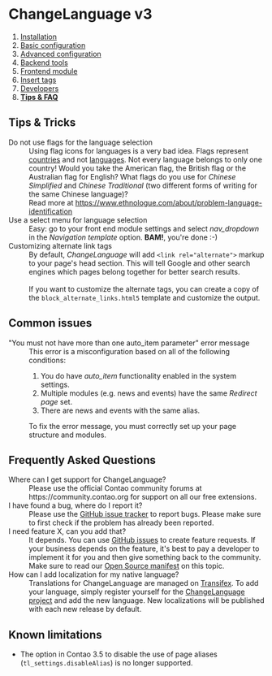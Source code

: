 # ChangeLanguage v3

1. [Installation](01-installation.md)
2. [Basic configuration](02-basics.md)
3. [Advanced configuration](03-advanced.md)
4. [Backend tools](04-backend.md)
5. [Frontend module](05-frontend-module.md)
6. [Insert tags](06-inserttags.md)
7. [Developers](07-developers.md)
8. [**Tips & FAQ**](08-tips-faq.md)


## Tips & Tricks

<dl>

<dt>Do not use flags for the language selection</dt>
<dd>Using flag icons for languages is a very bad idea. Flags represent
    <u>countries</u> and not <u>languages</u>. Not every language belongs to
    only one country! Would you take the American flag, the British flag or
    the Australian flag for English? What flags do you use for <i>Chinese
    Simplified</i> and <i>Chinese Traditional</i> (two different forms of writing
    for the same Chinese language)?<br>
    Read more at <a href="https://www.ethnologue.com/about/problem-language-identification">https://www.ethnologue.com/about/problem-language-identification</a></dd>

<dt>Use a select menu for language selection</dt>
<dd>Easy: go to your front end module settings and select <i>nav_dropdown</i> in
    the <i>Navigation template</i> option. <b>BAM!</b>, you're done :-)</dd>

<dt>Customizing alternate link tags</dt>
<dd>By default, <i>ChangeLanguage</i> will add <code>&lt;link rel="alternate"&gt;</code>
    markup to your page's head section. This will tell Google and other search
    engines which pages belong together for better search results.<br><br>
    If you want to customize the alternate tags, you can create a copy of the
    <code>block_alternate_links.html5</code> template and customize the output.</dd>

</dl>


## Common issues

<dl>

<dt>"You must not have more than one auto_item parameter" error message</dt>
<dd>This error is a misconfiguration based on all of the following conditions:
    <ol>
    <li>You do have <i>auto_item</i> functionality enabled in the system settings.</li>
    <li>Multiple modules (e.g. news and events) have the same <i>Redirect page</i> set.</li>
    <li>There are news and events with the same alias.</li>
    </ol>
    To fix the error message, you must correctly set up your page structure and modules.
</dd>

</dl>


## Frequently Asked Questions

<dl>

<dt>Where can I get support for ChangeLanguage?</dt>
<dd>Please use the official Contao community forums at
    https://community.contao.org for support on all our free extensions.</dd>

<dt>I have found a bug, where do I report it?</dt>
<dd>Please use the <a href="https://github.com/terminal42/contao-changelanguage/issues">GitHub issue tracker</a>
    to report bugs. Please make sure to first check if the problem has already been reported.</dd>

<dt>I need feature X, can you add that?</dt>
<dd>It depends. You can use <a href="https://github.com/terminal42/contao-changelanguage/issues">GitHub issues</a>
    to create feature requests. If your business depends on the feature, it's
    best to pay a developer to implement it for you and then give something back
    to the community.
    Make sure to read our <a href="https://www.terminal42.ch/en/open-source.html">Open Source manifest</a> on this topic.</dd>

<dt>How can I add localization for my native language?</dt>
<dd>Translations for ChangeLanguage are managed on <a href="https://www.transifex.com">Transifex</a>.
    To add your language, simply register yourself for the <a href="https://www.transifex.com/terminal42/contao-changelanguage/dashboard/">ChangeLanguage project</a>
    and add the new language. New localizations will be published with each new release by default.</a></dd>

</dl>


## Known limitations

- The option in Contao 3.5 to disable the use of page aliases
  (`tl_settings.disableAlias`) is no longer supported.
